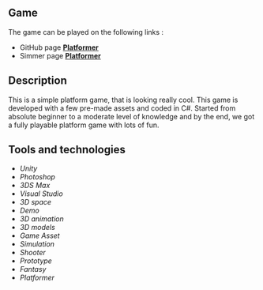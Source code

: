 ## Game ##
The game can be played on the following links :
- GitHub page **[Platformer](https://vladimirakolar.github.io/Platformer/)**
- Simmer page **[Platformer](https://simmer.io/@VladimiraKolar/platformer)**

## Description ##
This is a simple platform game, that is looking really cool. This game is developed with a few pre-made assets and coded in C#. 
Started from absolute beginner to a moderate level of knowledge and by the end, we got a fully playable platform game with lots of fun.

## Tools and technologies ##
* *Unity*
* *Photoshop*
* *3DS Max*
* *Visual Studio*
* *3D space*
* *Demo*
* *3D animation*
* *3D models*
* *Game Asset*
* *Simulation*
* *Shooter*
* *Prototype*
* *Fantasy*
* *Platformer*